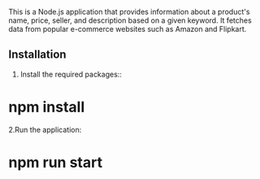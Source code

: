 This is a Node.js application that provides information about a product's name, price, seller, and description based on a given keyword. It fetches data from popular e-commerce websites such as Amazon and Flipkart.


## Installation

1. Install the required packages::
  # npm install
2.Run the application:
# npm run start